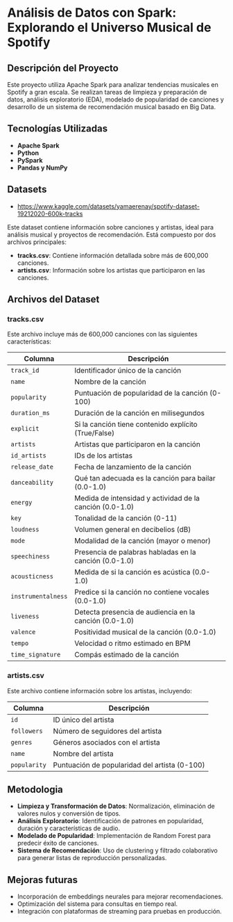 # Análisis de Datos con Spark: Explorando el Universo Musical de Spotify

## Descripción del Proyecto

Este proyecto utiliza Apache Spark para analizar tendencias musicales en Spotify a gran escala. Se realizan tareas de limpieza y preparación de datos, análisis exploratorio (EDA), modelado de popularidad de canciones y desarrollo de un sistema de recomendación musical basado en Big Data.

## Tecnologías Utilizadas

- **Apache Spark**
- **Python**
- **PySpark** 
- **Pandas y NumPy** 

## Datasets
- https://www.kaggle.com/datasets/yamaerenay/spotify-dataset-19212020-600k-tracks

Este dataset contiene información sobre canciones y artistas, ideal para análisis musical y proyectos de recomendación. Está compuesto por dos archivos principales:

- **tracks.csv**: Contiene información detallada sobre más de 600,000 canciones.
- **artists.csv**: Información sobre los artistas que participaron en las canciones.

## Archivos del Dataset

### tracks.csv

Este archivo incluye más de 600,000 canciones con las siguientes características:

| Columna         | Descripción                                                    |
|-----------------|----------------------------------------------------------------|
| `track_id`      | Identificador único de la canción                              |
| `name`          | Nombre de la canción                                           |
| `popularity`    | Puntuación de popularidad de la canción (0-100)                 |
| `duration_ms`   | Duración de la canción en milisegundos                          |
| `explicit`      | Si la canción tiene contenido explícito (True/False)            |
| `artists`       | Artistas que participaron en la canción                         |
| `id_artists`    | IDs de los artistas                                            |
| `release_date`  | Fecha de lanzamiento de la canción                              |
| `danceability`  | Qué tan adecuada es la canción para bailar (0.0-1.0)            |
| `energy`        | Medida de intensidad y actividad de la canción (0.0-1.0)        |
| `key`           | Tonalidad de la canción (0-11)                                  |
| `loudness`      | Volumen general en decibelios (dB)                              |
| `mode`          | Modalidad de la canción (mayor o menor)                         |
| `speechiness`   | Presencia de palabras habladas en la canción (0.0-1.0)          |
| `acousticness`  | Medida de si la canción es acústica (0.0-1.0)                   |
| `instrumentalness` | Predice si la canción no contiene vocales (0.0-1.0)           |
| `liveness`      | Detecta presencia de audiencia en la canción (0.0-1.0)         |
| `valence`       | Positividad musical de la canción (0.0-1.0)                     |
| `tempo`         | Velocidad o ritmo estimado en BPM                              |
| `time_signature`| Compás estimado de la canción                                  |

### artists.csv

Este archivo contiene información sobre los artistas, incluyendo:

| Columna        | Descripción                                                   |
|----------------|---------------------------------------------------------------|
| `id`           | ID único del artista                                          |
| `followers`    | Número de seguidores del artista                              |
| `genres`       | Géneros asociados con el artista                               |
| `name`         | Nombre del artista                                            |
| `popularity`   | Puntuación de popularidad del artista (0-100)                  |

## Metodologia

- **Limpieza y Transformación de Datos**: Normalización, eliminación de valores nulos y conversión de tipos.
- **Análisis Exploratorio**: Identificación de patrones en popularidad, duración y características de audio.
- **Modelado de Popularidad**: Implementación de Random Forest para predecir éxito de canciones.
- **Sistema de Recomendación**: Uso de clustering y filtrado colaborativo para generar listas de reproducción personalizadas.

## Mejoras futuras
- Incorporación de embeddings neurales para mejorar recomendaciones.
- Optimización del sistema para consultas en tiempo real.
- Integración con plataformas de streaming para pruebas en producción.

